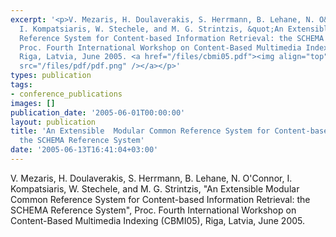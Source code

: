 ```yaml
---
excerpt: '<p>V. Mezaris, H. Doulaverakis, S. Herrmann, B. Lehane, N. O&#39;Connor,
  I. Kompatsiaris, W. Stechele, and M. G. Strintzis, &quot;An Extensible Modular Common
  Reference System for Content-based Information Retrieval: the SCHEMA Reference System&quot;,
  Proc. Fourth International Workshop on Content-Based Multimedia Indexing (CBMI05),
  Riga, Latvia, June 2005. <a href="/files/cbmi05.pdf"><img align="top" alt="" border="0"
  src="/files/pdf/pdf.png" /></a></p>'
types: publication
tags:
- conference_publications
images: []
publication_date: '2005-06-01T00:00:00'
layout: publication
title: 'An Extensible  Modular Common Reference System for Content-based Information  Retrieval:
  the SCHEMA Reference System'
date: '2005-06-13T16:41:04+03:00'
---
```

<p>V. Mezaris, H. Doulaverakis, S. Herrmann, B. Lehane, N. O&#39;Connor, I. Kompatsiaris, W. Stechele, and M. G. Strintzis, &quot;An Extensible Modular Common Reference System for Content-based Information Retrieval: the SCHEMA Reference System&quot;, Proc. Fourth International Workshop on Content-Based Multimedia Indexing (CBMI05), Riga, Latvia, June 2005. <a href="/files/cbmi05.pdf"><img align="top" alt="" border="0" src="/files/pdf/pdf.png" /></a></p>
